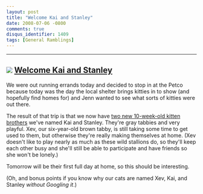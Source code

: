 ```yaml
---
layout: post
title: "Welcome Kai and Stanley"
date: 2008-07-06 -0800
comments: true
disqus_identifier: 1409
tags: [General Ramblings]
---
```

  -----------------------------------------------------------------------------------------------------------------------------------------------------------------------------
  [![](http://lh4.ggpht.com/travis.illig/SHGYGeW-vOE/AAAAAAAAAZk/Ld6RfwK9PPc/s160-c/WelcomeKaiAndStanley.jpg)](http://picasaweb.google.com/travis.illig/WelcomeKaiAndStanley)
  [Welcome Kai and Stanley](http://picasaweb.google.com/travis.illig/WelcomeKaiAndStanley)
  -----------------------------------------------------------------------------------------------------------------------------------------------------------------------------

We were out running errands today and decided to stop in at the Petco
because today was the day the local shelter brings kitties in to show
(and hopefully find homes for) and Jenn wanted to see what sorts of
kitties were out there.

The result of that trip is that we now have [two new 10-week-old kitten
brothers](http://picasaweb.google.com/travis.illig/WelcomeKaiAndStanley)
we've named Kai and Stanley. They're gray tabbies and very playful. Xev,
our six-year-old brown tabby, is still taking some time to get used to
them, but otherwise they're really making themselves at home. (Xev
doesn't like to play nearly as much as these wild stallions do, so
they'll keep each other busy and she'll still be able to participate and
have friends so she won't be lonely.)

Tomorrow will be their first full day at home, so this should be
interesting.

(Oh, and bonus points if you know why our cats are named Xev, Kai, and
Stanley *without Googling it*.)

